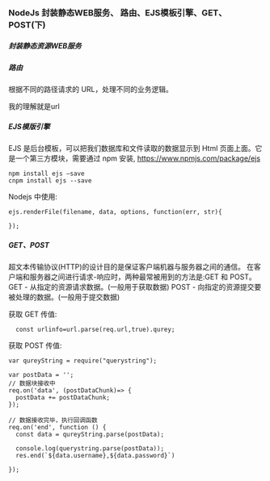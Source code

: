 ### NodeJs 封装静态WEB服务、 路由、EJS模板引擎、GET、POST(下)

##### 封装静态资源WEB服务

##### 路由
根据不同的路径请求的 URL，处理不同的业务逻辑。

我的理解就是url

##### EJS模版引擎
EJS 是后台模板，可以把我们数据库和文件读取的数据显示到 Html 页面上面。它是一个第三方模块，需要通过 npm 安装,
https://www.npmjs.com/package/ejs

```
npm install ejs –save 
cnpm install ejs --save
```

Nodejs 中使用:
```
ejs.renderFile(filename, data, options, function(err, str){ 

});
```
##### GET、POST


超文本传输协议(HTTP)的设计目的是保证客户端机器与服务器之间的通信。
在客户端和服务器之间进行请求-响应时，两种最常被用到的方法是:GET 和 POST。
GET - 从指定的资源请求数据。(一般用于获取数据)
POST - 向指定的资源提交要被处理的数据。(一般用于提交数据)


获取 GET 传值:

```
  const urlinfo=url.parse(req.url,true).qurey;
```

获取 POST 传值:
```
var qureyString = require("querystring");

var postData = '';
// 数据块接收中
req.on('data', (postDataChunk)=> {
  postData += postDataChunk; 
});

// 数据接收完毕，执行回调函数 
req.on('end', function () {
  const data = qureyString.parse(postData);

  console.log(querystring.parse(postData));
  res.end(`${data.username},${data.password}`)

});

```